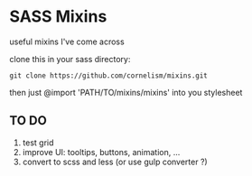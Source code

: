 # SASS Mixins

useful mixins I've come across  

clone this in your sass directory:
```
git clone https://github.com/cornelism/mixins.git
```

then just @import 'PATH/TO/mixins/mixins' into you stylesheet


## TO DO

1. test grid
2. improve UI: tooltips, buttons, animation, ...
3. convert to scss and less (or use gulp converter ?)
